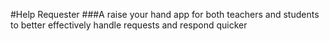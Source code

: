 #Help Requester
###A raise your hand app for both teachers and students to better effectively handle requests and respond quicker
